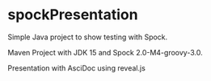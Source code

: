 # spockPresentation

Simple Java project to show testing with Spock.

Maven Project with JDK 15 and Spock 2.0-M4-groovy-3.0.

Presentation with AsciDoc using reveal.js
